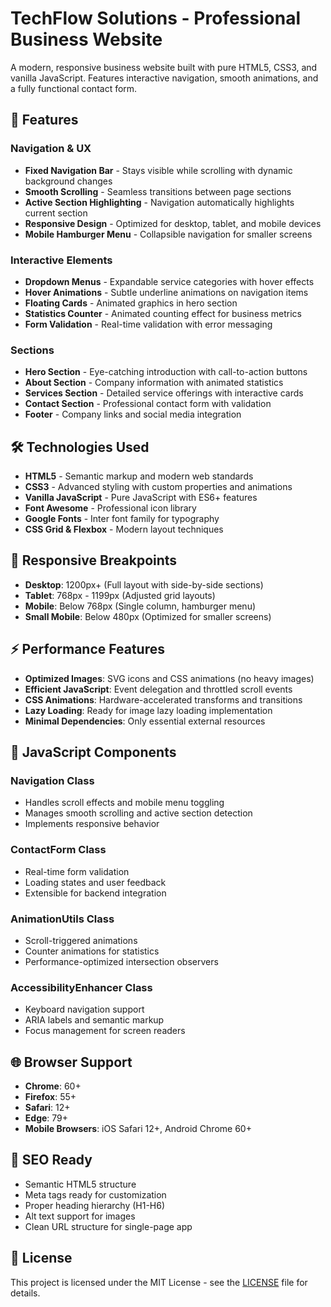 # TechFlow Solutions - Professional Business Website

A modern, responsive business website built with pure HTML5, CSS3, and vanilla JavaScript. Features interactive navigation, smooth animations, and a fully functional contact form.

## 🚀 Features

### Navigation & UX
- **Fixed Navigation Bar** - Stays visible while scrolling with dynamic background changes
- **Smooth Scrolling** - Seamless transitions between page sections
- **Active Section Highlighting** - Navigation automatically highlights current section
- **Responsive Design** - Optimized for desktop, tablet, and mobile devices
- **Mobile Hamburger Menu** - Collapsible navigation for smaller screens

### Interactive Elements
- **Dropdown Menus** - Expandable service categories with hover effects
- **Hover Animations** - Subtle underline animations on navigation items
- **Floating Cards** - Animated graphics in hero section
- **Statistics Counter** - Animated counting effect for business metrics
- **Form Validation** - Real-time validation with error messaging

### Sections
- **Hero Section** - Eye-catching introduction with call-to-action buttons
- **About Section** - Company information with animated statistics
- **Services Section** - Detailed service offerings with interactive cards
- **Contact Section** - Professional contact form with validation
- **Footer** - Company links and social media integration

## 🛠️ Technologies Used

- **HTML5** - Semantic markup and modern web standards
- **CSS3** - Advanced styling with custom properties and animations
- **Vanilla JavaScript** - Pure JavaScript with ES6+ features
- **Font Awesome** - Professional icon library
- **Google Fonts** - Inter font family for typography
- **CSS Grid & Flexbox** - Modern layout techniques

## 📱 Responsive Breakpoints

- **Desktop**: 1200px+ (Full layout with side-by-side sections)
- **Tablet**: 768px - 1199px (Adjusted grid layouts)
- **Mobile**: Below 768px (Single column, hamburger menu)
- **Small Mobile**: Below 480px (Optimized for smaller screens)

## ⚡ Performance Features

- **Optimized Images**: SVG icons and CSS animations (no heavy images)
- **Efficient JavaScript**: Event delegation and throttled scroll events
- **CSS Animations**: Hardware-accelerated transforms and transitions
- **Lazy Loading**: Ready for image lazy loading implementation
- **Minimal Dependencies**: Only essential external resources

## 🔧 JavaScript Components

### Navigation Class
- Handles scroll effects and mobile menu toggling
- Manages smooth scrolling and active section detection
- Implements responsive behavior

### ContactForm Class
- Real-time form validation
- Loading states and user feedback
- Extensible for backend integration

### AnimationUtils Class
- Scroll-triggered animations
- Counter animations for statistics
- Performance-optimized intersection observers

### AccessibilityEnhancer Class
- Keyboard navigation support
- ARIA labels and semantic markup
- Focus management for screen readers

## 🌐 Browser Support

- **Chrome**: 60+
- **Firefox**: 55+
- **Safari**: 12+
- **Edge**: 79+
- **Mobile Browsers**: iOS Safari 12+, Android Chrome 60+

## 🎯 SEO Ready

- Semantic HTML5 structure
- Meta tags ready for customization
- Proper heading hierarchy (H1-H6)
- Alt text support for images
- Clean URL structure for single-page app

## 📝 License

This project is licensed under the MIT License - see the [LICENSE](LICENSE) file for details.
